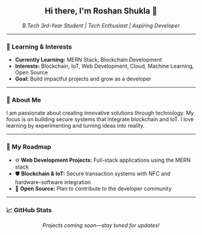 <h2 align="center">Hi there, I'm Roshan Shukla 👋</h2>

<p align="center">
  <i>B.Tech 3rd-Year Student | Tech Enthusiast | Aspiring Developer</i>
</p>

<hr>

<h3>🌱 Learning & Interests</h3>
<ul>
  <li><strong>Currently Learning:</strong> MERN Stack, Blockchain Development</li>
  <li><strong>Interests:</strong> Blockchain, IoT, Web Development, Cloud, Machine Learning, Open Source</li>
  <li><strong>Goal:</strong> Build impactful projects and grow as a developer</li>
</ul>

<hr>

<h3>🚀 About Me</h3>
<p>
I am passionate about creating innovative solutions through technology.  
My focus is on building secure systems that integrate blockchain and IoT.  
I love learning by experimenting and turning ideas into reality.
</p>

<hr>

<h3>🔨 My Roadmap</h3>
<ul>
  <li>🌐 <strong>Web Development Projects:</strong> Full-stack applications using the MERN stack</li>
  <li>🛡️ <strong>Blockchain & IoT:</strong> Secure transaction systems with NFC and hardware-software integration</li>
  <li>🤝 <strong>Open Source:</strong> Plan to contribute to the developer community</li>
</ul>

<hr>

<h3>📈 GitHub Stats</h3>
<p align="center">
  <i>Projects coming soon—stay tuned for updates!</i>
</p>







<!--[![Anurag's GitHub stats](https://github-readme-stats.vercel.app/api?username=Flashyrs&theme=dark)](https://github.com/anuraghazra/github-readme-stats)
![Alt text](https://spotify-recently-played-readme.vercel.app/api?user=31y2lypuqiuqhvtzx6dzoih72ztu&count=2)

